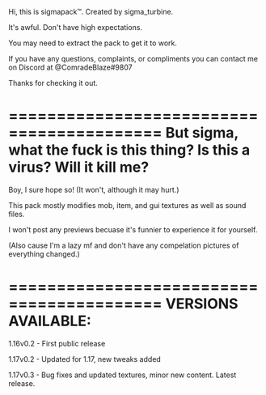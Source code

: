 Hi, this is sigmapack™️. Created by sigma_turbine.

It's awful. Don't have high expectations.

You may need to extract the pack to get it to work. 

If you have any questions, complaints, or compliments you can contact me on Discord at @ComradeBlaze#9807

Thanks for checking it out.

==========================================
But sigma, what the fuck is this thing? Is this a virus? Will it kill me?
==========================================

Boy, I sure hope so! (It won't, although it may hurt.)

This pack mostly modifies mob, item, and gui textures as well as sound files.

I won't post any previews becuase it's funnier to experience it for yourself.

(Also cause I'm a lazy mf and don't have any compelation pictures of everything changed.)

==========================================
VERSIONS AVAILABLE:
==========================================

1.16v0.2 - First public release 

1.17v0.2 - Updated for 1.17, new tweaks added

1.17v0.3 - Bug fixes and updated textures, minor new content. Latest release. 

